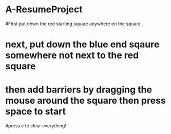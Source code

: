 # A-ResumeProject
#First put down the red starting square anywhere on the square
# next, put down the blue end sqaure somewhere not next to the red square
# then add barriers by dragging the mouse around the square then press space to start
 #press c to clear everything!
